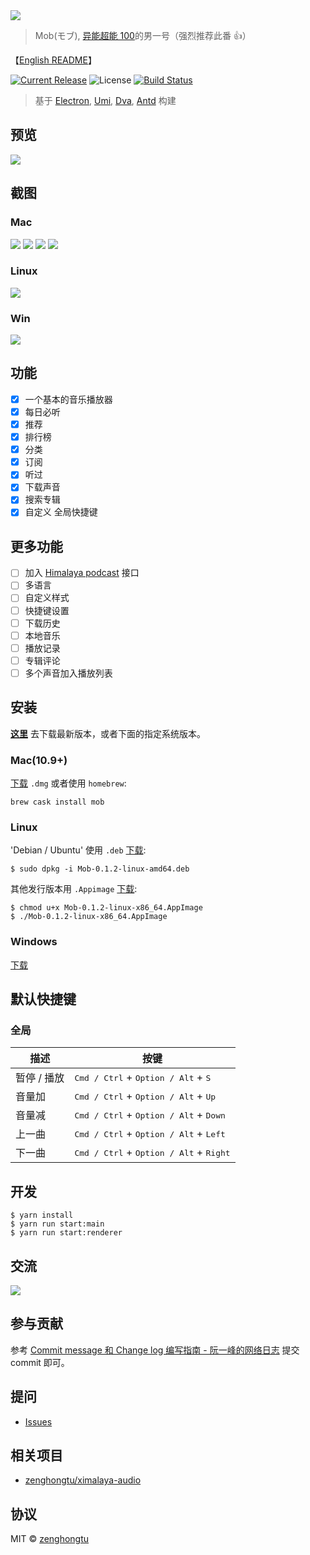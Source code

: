 <img src="https://github.com/zenghongtu/Mob/blob/master/build/icons/256x256.png" />

> Mob(モブ), [异能超能 100](https://www.bilibili.com/bangumi/media/md5058)的男一号（强烈推荐此番 👍）

【[English README](https://github.com/zenghongtu/Mob/blob/master/README.en.md)】

[![Current Release](https://img.shields.io/github/release/zenghongtu/Mob.svg?style=flat-square)](https://github.com/zenghongtu/Mob/releases)
![License](https://img.shields.io/github/license/zenghongtu/Mob.svg?style=flat-square)
[![Build Status](https://travis-ci.org/zenghongtu/Mob.svg?branch=master)](https://travis-ci.org/zenghongtu/Mob) [](https://camo.githubusercontent.com/367dc8fdf5ea8444dd116c43c7900d9a1b1e9862/68747470733a2f2f696d672e736869656c64732e696f2f6769746875622f6c6963656e73652f7472617a796e2f69656173654d757369632e7376673f7374796c653d666c61742d737175617265)

> 基于 [Electron](https://github.com/electron/electron), [Umi](https://github.com/umijs/umi), [Dva](https://github.com/dvajs/dva), [Antd](https://github.com/ant-design/ant-design) 构建

## 预览

![](images/mob-preview.gif)

## 截图

### Mac

![](images/2019-05-12-23-50-45.png)
![](images/2019-05-12-23-50-58.png)
![](images/2019-05-13-00-26-40.png)
![](images/2019-05-13-00-27-08.png)

### Linux

![](images/2019-05-13-19-05-12.png)

### Win

![](images/2019-05-13-19-07-26.png)

## 功能

- [x] 一个基本的音乐播放器
- [x] 每日必听
- [x] 推荐
- [x] 排行榜
- [x] 分类
- [x] 订阅
- [x] 听过
- [x] 下载声音
- [x] 搜索专辑
- [x] 自定义 全局快捷键

## 更多功能

- [ ] 加入 [Himalaya podcast](https://www.himalaya.com/) 接口
- [ ] 多语言
- [ ] 自定义样式
- [ ] 快捷键设置
- [ ] 下载历史
- [ ] 本地音乐
- [ ] 播放记录
- [ ] 专辑评论
- [ ] 多个声音加入播放列表

## 安装

[**这里**](https://github.com/zenghongtu/Mob/releases/latest) 去下载最新版本，或者下面的指定系统版本。

### Mac(10.9+)

[下载](https://github.com/zenghongtu/Mob/releases/download/v0.1.3/Mob-0.1.3-mac.dmg) `.dmg` 或者使用 `homebrew`:

```
brew cask install mob
```

### Linux

'Debian / Ubuntu' 使用 `.deb` [下载](https://github.com/zenghongtu/Mob/releases/download/v0.1.2/Mob-0.1.2-linux-amd64.deb):

```
$ sudo dpkg -i Mob-0.1.2-linux-amd64.deb
```

其他发行版本用 `.Appimage` [下载](https://github.com/zenghongtu/Mob/releases/download/v0.1.2/Mob-0.1.2-linux-x86_64.AppImage):

```
$ chmod u+x Mob-0.1.2-linux-x86_64.AppImage
$ ./Mob-0.1.2-linux-x86_64.AppImage
```

### Windows

[下载](https://github.com/zenghongtu/Mob/releases/download/v0.1.2/Mob-0.1.2-win.exe)

## 默认快捷键

### 全局

| 描述        | 按键                                                               |
| ----------- | ------------------------------------------------------------------ |
| 暂停 / 播放 | <kbd>Cmd / Ctrl</kbd> + <kbd>Option / Alt</kbd> + <kbd>S</kbd>     |
| 音量加      | <kbd>Cmd / Ctrl</kbd> + <kbd>Option / Alt</kbd> + <kbd>Up</kbd>    |
| 音量减      | <kbd>Cmd / Ctrl</kbd> + <kbd>Option / Alt</kbd> + <kbd>Down</kbd>  |
| 上一曲      | <kbd>Cmd / Ctrl</kbd> + <kbd>Option / Alt</kbd> + <kbd>Left</kbd>  |
| 下一曲      | <kbd>Cmd / Ctrl</kbd> + <kbd>Option / Alt</kbd> + <kbd>Right</kbd> |

## 开发

```
$ yarn install
$ yarn run start:main
$ yarn run start:renderer
```

## 交流

![](images/2019-05-15-13-00-56.png)

## 参与贡献

参考 [Commit message 和 Change log 编写指南 - 阮一峰的网络日志](http://www.ruanyifeng.com/blog/2016/01/commit_message_change_log.html) 提交 commit 即可。

## 提问

- [Issues](https://github.com/zenghongtu/Mob/issues)

## 相关项目

- [zenghongtu/ximalaya-audio](https://github.com/zenghongtu/ximalaya-audio)

## 协议

MIT © [zenghongtu](https://github.com/zenghongtu)
